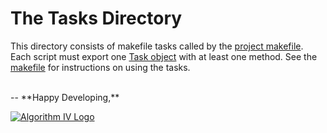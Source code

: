 # The Tasks Directory
This directory consists of makefile tasks called by the [project makefile](https://github.com/imaginate/log-ocd/blob/master/make.js). Each script must export one [Task object](https://github.com/imaginate/log-ocd/blob/master/helpers/task.js) with at least one method. See the [makefile](https://github.com/imaginate/log-ocd/blob/master/make.js) for instructions on using the tasks.

<br />
--
**Happy Developing,**

<a href="http://www.algorithmiv.com/log-ocd"><img src="http://www.algorithmiv.com/images/aIV-logo.png" alt="Algorithm IV Logo" /></a>
